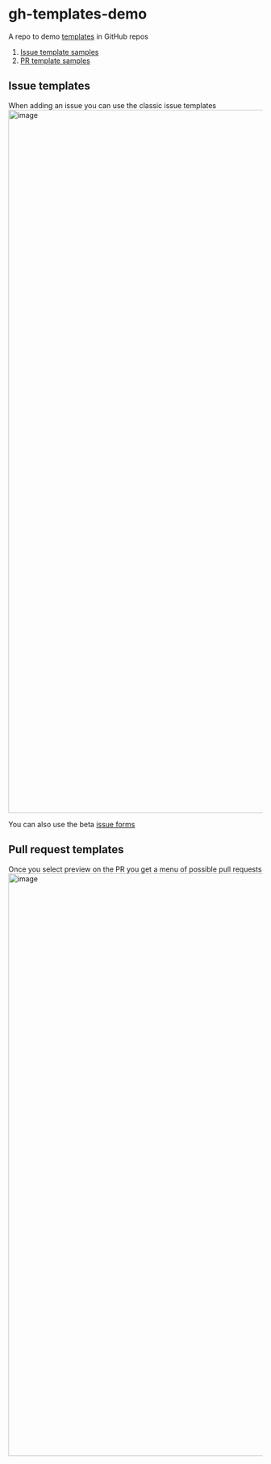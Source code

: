 # gh-templates-demo

A repo to demo [templates](https://docs.github.com/en/enterprise-cloud@latest/communities/using-templates-to-encourage-useful-issues-and-pull-requests/about-issue-and-pull-request-templates) in GitHub repos
1. [Issue template samples](./.github/ISSUE_TEMPLATE)
2. [PR template samples](./.github/PULL_REQUEST_TEMPLATE.md)


## Issue templates
When adding an issue you can use the classic issue templates
<img width="1394" alt="image" src="https://github.com/gitstua-labs/gh-templates-demo/assets/25424433/9d962aa1-fe13-4979-afeb-684ae71b7237">

You can also use the beta [issue forms](https://docs.github.com/en/enterprise-cloud@latest/communities/using-templates-to-encourage-useful-issues-and-pull-requests/syntax-for-issue-forms)

## Pull request templates
Once you select preview on the PR you get a menu of possible pull requests
<img width="1155" alt="image" src="https://github.com/gitstua-labs/gh-templates-demo/assets/25424433/0632bef8-cc02-4eed-ac21-1f1bc969fd0b">


